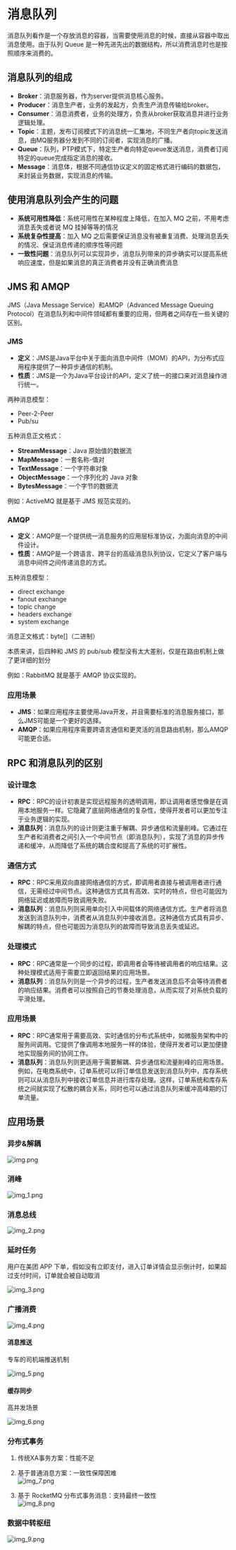 # 消息队列

消息队列看作是一个存放消息的容器，当需要使用消息的时候，直接从容器中取出消息使用。由于队列 Queue 是一种先进先出的数据结构，所以消费消息时也是按照顺序来消费的。

## 消息队列的组成
- **Broker**：消息服务器，作为server提供消息核心服务。
- **Producer**：消息生产者，业务的发起方，负责生产消息传输给broker。
- **Consumer**：消息消费者，业务的处理方，负责从broker获取消息并进行业务逻辑处理。
- **Topic**：主题，发布订阅模式下的消息统一汇集地，不同生产者向topic发送消息，由MQ服务器分发到不同的订阅者，实现消息的广播。
- **Queue**：队列，PTP模式下，特定生产者向特定queue发送消息，消费者订阅特定的queue完成指定消息的接收。
- **Message**：消息体，根据不同通信协议定义的固定格式进行编码的数据包，来封装业务数据，实现消息的传输。

## 使用消息队列会产生的问题
- **系统可用性降低**：系统可用性在某种程度上降低，在加入 MQ 之前，不用考虑消息丢失或者说 MQ 挂掉等等的情况
- **系统复杂性提高**：加入 MQ 之后需要保证消息没有被重复消费、处理消息丢失的情况、保证消息传递的顺序性等问题
- **一致性问题**：消息队列可以实现异步，消息队列带来的异步确实可以提高系统响应速度，但是如果消息的真正消费者并没有正确消费消息

## JMS 和 AMQP

JMS（Java Message Service）和AMQP（Advanced Message Queuing Protocol）在消息队列和中间件领域都有重要的应用，但两者之间存在一些关键的区别。

### JMS

- **定义**：JMS是Java平台中关于面向消息中间件（MOM）的API，为分布式应用程序提供了一种异步通信的机制。
- **性质**：JMS是一个为Java平台设计的API，定义了统一的接口来对消息操作进行统一。

两种消息模型：
- Peer-2-Peer
- Pub/su

五种消息正文格式：
- **StreamMessage**：Java 原始值的数据流
- **MapMessage**：一套名称-值对
- **TextMessage**：一个字符串对象
- **ObjectMessage**：一个序列化的 Java 对象
- **BytesMessage**：一个字节的数据流

例如：ActiveMQ 就是基于 JMS 规范实现的。

### AMQP

- **定义**：AMQP是一个提供统一消息服务的应用层标准协议，为面向消息的中间件设计。
- **性质**：AMQP是一个跨语言、跨平台的高级消息队列协议，它定义了客户端与消息中间件之间传递消息的方式。

五种消息模型：
- direct exchange
- fanout exchange
- topic change
- headers exchange
- system exchange

消息正文格式：byte[]（二进制）

本质来讲，后四种和 JMS 的 pub/sub 模型没有太大差别，仅是在路由机制上做了更详细的划分

例如：RabbitMQ 就是基于 AMQP 协议实现的。

### 应用场景
- **JMS**：如果应用程序主要使用Java开发，并且需要标准的消息服务接口，那么JMS可能是一个更好的选择。
- **AMQP**：如果应用程序需要跨语言通信和更灵活的消息路由机制，那么AMQP可能更合适。

## RPC 和消息队列的区别

### 设计理念
- **RPC**：RPC的设计初衷是实现远程服务的透明调用，即让调用者感觉像是在调用本地服务一样。它隐藏了底层网络通信的复杂性，使得开发者可以更加专注于业务逻辑的实现。
- **消息队列**：消息队列的设计则更注重于解耦、异步通信和流量削峰。它通过在生产者和消费者之间引入一个中间节点（即消息队列），实现了消息的异步传递和缓冲，从而降低了系统的耦合度和提高了系统的可扩展性。
### 通信方式
- **RPC**：RPC采用双向直接网络通信的方式，即调用者直接与被调用者进行通信，无需经过中间节点。这种通信方式具有高效、实时的特点，但也可能因为网络延迟或故障而导致调用失败。
- **消息队列**：消息队列则采用单向引入中间载体的网络通信方式。生产者将消息发送到消息队列中，消费者从消息队列中接收消息。这种通信方式具有异步、解耦的特点，但也可能因为消息队列的故障而导致消息丢失或延迟。
### 处理模式
- **RPC**：RPC通常是一个同步的过程，即调用者会等待被调用者的响应结果。这种处理模式适用于需要立即返回结果的应用场景。
- **消息队列**：消息队列则是一个异步的过程，生产者发送消息后不会等待消费者的响应结果。消费者可以按照自己的节奏处理消息，从而实现了对系统负载的平滑处理。
### 应用场景
- **RPC**：RPC通常用于需要高效、实时通信的分布式系统中，如微服务架构中的服务间调用。它提供了像调用本地服务一样的体验，使得开发者可以更加便捷地实现服务间的协同工作。
- **消息队列**：消息队列则更适用于需要解耦、异步通信和流量削峰的应用场景。例如，在电商系统中，订单系统可以将订单信息发送到消息队列中，库存系统则可以从消息队列中接收订单信息并进行库存处理。这样，订单系统和库存系统之间就实现了松散的耦合关系，同时也可以通过消息队列来缓冲高峰期的订单流量。

## 应用场景

### 异步&解耦
![img.png](img.png)

### 消峰
![img_1.png](img_1.png)

### 消息总线
![img_2.png](img_2.png)

### 延时任务
用户在美团 APP 下单，假如没有立即支付，进入订单详情会显示倒计时，如果超过支付时间，订单就会被自动取消

![img_3.png](img_3.png)

### 广播消费
![img_4.png](img_4.png)

#### 消息推送
专车的司机端推送机制

![img_5.png](img_5.png)

#### 缓存同步
高并发场景

![img_6.png](img_6.png)

### 分布式事务
1. 传统XA事务方案：性能不足

2. 基于普通消息方案：一致性保障困难  
![img_7.png](img_7.png)

3. 基于 RocketMQ 分布式事务消息：支持最终一致性  
![img_8.png](img_8.png)

### 数据中转枢纽
![img_9.png](img_9.png)